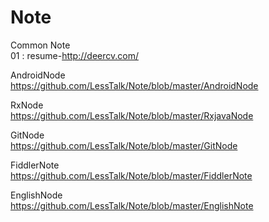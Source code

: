 # Note

Common Note <br>
01 : resume-http://deercv.com/ <br>

AndroidNode <br>
https://github.com/LessTalk/Note/blob/master/AndroidNode <br>

RxNode <br>
https://github.com/LessTalk/Note/blob/master/RxjavaNode <br>

GitNode <br>
https://github.com/LessTalk/Note/blob/master/GitNode <br>

FiddlerNote <br>
https://github.com/LessTalk/Note/blob/master/FiddlerNote <br>

EnglishNode <br>
https://github.com/LessTalk/Note/blob/master/EnglishNote <br>




